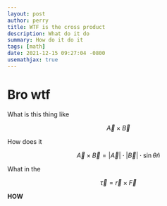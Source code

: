 ```yaml
---
layout: post
author: perry
title: WTF is the cross product
description: What do it do
summary: How do it do it
tags: [math]
date: 2021-12-15 09:27:04 -0800
usemathjax: true
---
```

# Bro wtf

What is this thing like

$$ \vec{A}\times\vec{B} $$

How does it

$$ \vec{A}\times\vec{B}=|\vec{A}|\cdot|\vec{B}|\cdot\sin\theta\hat{n} $$

What in the

$$ \vec{\tau}=\vec{r}\times\vec{F} $$

**HOW**